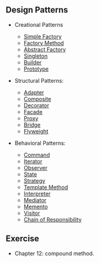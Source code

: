 ## Design Patterns

- Creational Patterns 
  - [Simple Factory](simple-factory.md)
  - [Factory Method](factory-method.md)
  - [Abstract Factory](abstract-factory.md)
  - [Singleton](singleton.md)
  - [Builder](builder.md)
  - [Prototype](prototype.md)
  
- Structural Patterns:
  - [Adapter](adapter.md)
  - [Composite](composite.md)
  - [Decorator](decorator.md)
  - [Facade](facade.md)
  - [Proxy](proxy.md)
  - [Bridge](bridge.md)
  - [Flyweight](flyweight.md)
  
- Behavioral Patterns:
  - [Command](command.md)
  - [Iterator](iterator.md)
  - [Observer](observer.md)
  - [State](state.md)
  - [Strategy](strategy.md)
  - [Template Method](template-method.md)
  - [Interpreter](interpreter.md)
  - [Mediator](mediator.md)
  - [Memento](memento.md)
  - [Visitor](visitor.md)
  - [Chain of Responsibility](chain-of-responsibility.md)

## Exercise
- Chapter 12: compound method.
